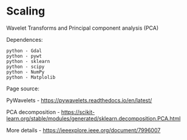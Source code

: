# Scaling

Wavelet Transforms and Principal component analysis (PCA)




Dependences:
    
    python - Gdal
    python - pywt
    python - sklearn
    python - scipy
    python - NumPy
    python - Matplolib


Page source:

  PyWavelets - https://pywavelets.readthedocs.io/en/latest/
  
  PCA decomposition - https://scikit-learn.org/stable/modules/generated/sklearn.decomposition.PCA.html

  More details - https://ieeexplore.ieee.org/document/7996007
